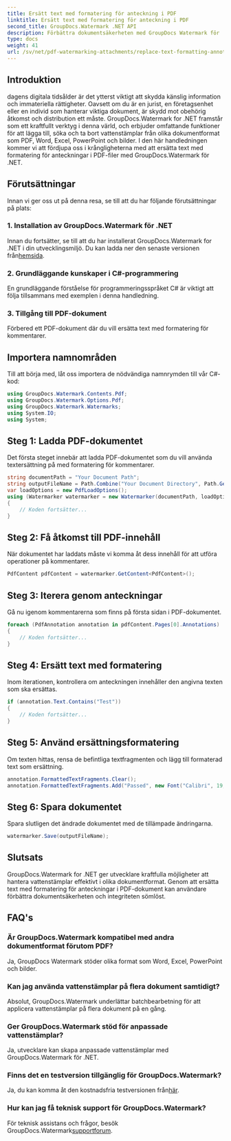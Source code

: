```yaml
---
title: Ersätt text med formatering för anteckning i PDF
linktitle: Ersätt text med formatering för anteckning i PDF
second_title: GroupDocs.Watermark .NET API
description: Förbättra dokumentsäkerheten med GroupDocs Watermark för .NET. Lär dig hur du ersätter text med formatering för kommentarer i PDF-filer utan ansträngning.
type: docs
weight: 41
url: /sv/net/pdf-watermarking-attachments/replace-text-formatting-annotation-pdf/
---
```

## Introduktion
dagens digitala tidsålder är det ytterst viktigt att skydda känslig information och immateriella rättigheter. Oavsett om du är en jurist, en företagsenhet eller en individ som hanterar viktiga dokument, är skydd mot obehörig åtkomst och distribution ett måste. GroupDocs.Watermark for .NET framstår som ett kraftfullt verktyg i denna värld, och erbjuder omfattande funktioner för att lägga till, söka och ta bort vattenstämplar från olika dokumentformat som PDF, Word, Excel, PowerPoint och bilder. I den här handledningen kommer vi att fördjupa oss i krångligheterna med att ersätta text med formatering för anteckningar i PDF-filer med GroupDocs.Watermark för .NET.
## Förutsättningar
Innan vi ger oss ut på denna resa, se till att du har följande förutsättningar på plats:
### 1. Installation av GroupDocs.Watermark för .NET
 Innan du fortsätter, se till att du har installerat GroupDocs.Watermark for .NET i din utvecklingsmiljö. Du kan ladda ner den senaste versionen från[hemsida](https://releases.groupdocs.com/Watermark/net/).
### 2. Grundläggande kunskaper i C#-programmering
En grundläggande förståelse för programmeringsspråket C# är viktigt att följa tillsammans med exemplen i denna handledning.
### 3. Tillgång till PDF-dokument
Förbered ett PDF-dokument där du vill ersätta text med formatering för kommentarer.

## Importera namnområden
Till att börja med, låt oss importera de nödvändiga namnrymden till vår C#-kod:
```csharp
using GroupDocs.Watermark.Contents.Pdf;
using GroupDocs.Watermark.Options.Pdf;
using GroupDocs.Watermark.Watermarks;
using System.IO;
using System;
```
## Steg 1: Ladda PDF-dokumentet
Det första steget innebär att ladda PDF-dokumentet som du vill använda textersättning på med formatering för kommentarer.
```csharp
string documentPath = "Your Document Path";
string outputFileName = Path.Combine("Your Document Directory", Path.GetFileName(documentPath));
var loadOptions = new PdfLoadOptions();
using (Watermarker watermarker = new Watermarker(documentPath, loadOptions))
{
    // Koden fortsätter...
}
```
## Steg 2: Få åtkomst till PDF-innehåll
När dokumentet har laddats måste vi komma åt dess innehåll för att utföra operationer på kommentarer.
```csharp
PdfContent pdfContent = watermarker.GetContent<PdfContent>();
```
## Steg 3: Iterera genom anteckningar
Gå nu igenom kommentarerna som finns på första sidan i PDF-dokumentet.
```csharp
foreach (PdfAnnotation annotation in pdfContent.Pages[0].Annotations)
{
    // Koden fortsätter...
}
```
## Steg 4: Ersätt text med formatering
Inom iterationen, kontrollera om anteckningen innehåller den angivna texten som ska ersättas.
```csharp
if (annotation.Text.Contains("Test"))
{
    // Koden fortsätter...
}
```
## Steg 5: Använd ersättningsformatering
Om texten hittas, rensa de befintliga textfragmenten och lägg till formaterad text som ersättning.
```csharp
annotation.FormattedTextFragments.Clear();
annotation.FormattedTextFragments.Add("Passed", new Font("Calibri", 19, FontStyle.Bold), Color.Red, Color.Aqua);
```
## Steg 6: Spara dokumentet
Spara slutligen det ändrade dokumentet med de tillämpade ändringarna.
```csharp
watermarker.Save(outputFileName);
```

## Slutsats
GroupDocs.Watermark for .NET ger utvecklare kraftfulla möjligheter att hantera vattenstämplar effektivt i olika dokumentformat. Genom att ersätta text med formatering för anteckningar i PDF-dokument kan användare förbättra dokumentsäkerheten och integriteten sömlöst.
## FAQ's
### Är GroupDocs.Watermark kompatibel med andra dokumentformat förutom PDF?
Ja, GroupDocs Watermark stöder olika format som Word, Excel, PowerPoint och bilder.
### Kan jag använda vattenstämplar på flera dokument samtidigt?
Absolut, GroupDocs.Watermark underlättar batchbearbetning för att applicera vattenstämplar på flera dokument på en gång.
### Ger GroupDocs.Watermark stöd för anpassade vattenstämplar?
Ja, utvecklare kan skapa anpassade vattenstämplar med GroupDocs.Watermark för .NET.
### Finns det en testversion tillgänglig för GroupDocs.Watermark?
 Ja, du kan komma åt den kostnadsfria testversionen från[här](https://releases.groupdocs.com/).
### Hur kan jag få teknisk support för GroupDocs.Watermark?
 För teknisk assistans och frågor, besök GroupDocs.Watermark[supportforum](https://forum.groupdocs.com/c/watermark/19).